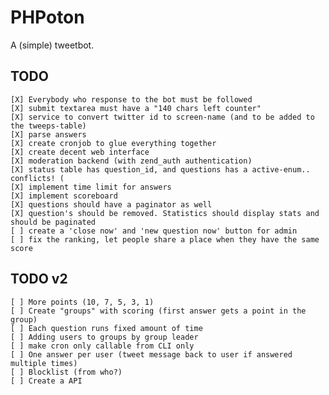 PHPoton
=======
A (simple) tweetbot.


TODO
-----------
    [X] Everybody who response to the bot must be followed
    [X] submit textarea must have a "140 chars left counter"
    [X] service to convert twitter id to screen-name (and to be added to the tweeps-table)
    [X] parse answers
    [X] create cronjob to glue everything together
    [X] create decent web interface
    [X] moderation backend (with zend_auth authentication)
    [X] status table has question_id, and questions has a active-enum.. conflicts! (
    [X] implement time limit for answers
    [X] implement scoreboard
    [X] questions should have a paginator as well
    [X] question's should be removed. Statistics should display stats and should be paginated
    [ ] create a 'close now' and 'new question now' button for admin
    [ ] fix the ranking, let people share a place when they have the same score

TODO v2
------------
    [ ] More points (10, 7, 5, 3, 1)
    [ ] Create "groups" with scoring (first answer gets a point in the group)
    [ ] Each question runs fixed amount of time
    [ ] Adding users to groups by group leader
    [ ] make cron only callable from CLI only
    [ ] One answer per user (tweet message back to user if answered multiple times)
    [ ] Blocklist (from who?)
    [ ] Create a API
